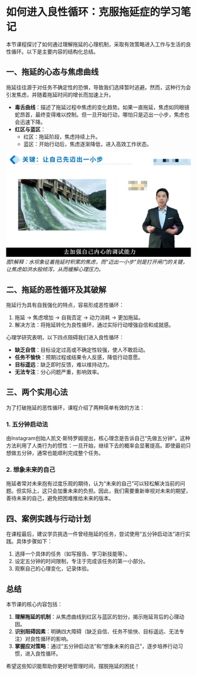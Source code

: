 # 如何进入良性循环：克服拖延症的学习笔记

本节课程探讨了如何通过理解拖延的心理机制，采取有效策略进入工作与生活的良性循环。以下是主要内容的结构化总结。

## 一、拖延的心态与焦虑曲线
拖延往往源于对任务不确定性的恐惧，导致我们选择暂时逃避。然而，这种行为会引发焦虑，并随着拖延时间的增长而加速上升。  
- **毒舌曲线**：描述了拖延过程中焦虑的变化趋势。如果一直拖延，焦虑如同眼镜蛇昂首，最终变得难以控制。但一旦开始行动，哪怕只是迈出一小步，焦虑也会迅速下降。
- **红区与蓝区**：  
  - 红区：拖延阶段，焦虑持续上升。  
  - 蓝区：开始行动后，焦虑逐渐降低，进入高效工作状态。

![图片 1](./images/image_01.jpg)  
*图1解释：水坝象征着拖延时积累的焦虑，而“迈出一小步”则是打开闸门的关键，让焦虑如洪水般倾泻，从而缓解心理压力。*

## 二、拖延的恶性循环及其破解
拖延行为具有自我强化的特点，容易形成恶性循环：  
1. 拖延 → 焦虑增加 → 自我否定 → 动力消耗 → 更加拖延。  
2. 解决方法：将拖延转化为良性循环，通过实际行动增强自信和成就感。  

心理学研究表明，以下四点阻碍我们进入良性循环：  
- **缺乏自信**：目标设定过高或不确定性较强，使人不敢启动。  
- **任务不愉快**：预期过程或结果令人反感，降低行动意愿。  
- **目标遥远**：缺乏即时反馈，难以维持动力。  
- **无法专注**：分心问题严重，影响效率。

## 三、两个实用心法
为了打破拖延的恶性循环，课程介绍了两种简单有效的方法：

### 1. 五分钟启动法  
由Instagram创始人凯文·斯特罗姆提出，核心理念是告诉自己“先做五分钟”。这种方法利用了人类行为的惯性：一旦开始，继续下去的概率会显著提高。即使最初只想做五分钟，通常也能顺利完成整个任务。  

### 2. 想象未来的自己  
拖延者常对未来抱有过度乐观的期待，认为“未来的自己”可以轻松解决当前的问题。但实际上，这只会加重未来的负担。因此，我们需要重新审视对未来的期望，善待未来的自己，避免把困难推给未来的版本。

## 四、案例实践与行动计划
在课程最后，建议学员挑选一件曾经拖延的任务，尝试使用“五分钟启动法”进行实践。具体步骤如下：  
1. 选择一个具体的任务（如写报告、学习新技能等）。  
2. 设定五分钟的时间限制，专注于完成该任务的第一小部分。  
3. 观察自己的心理变化，记录体验。

## 总结
本节课的核心内容包括：  
1. **理解拖延的机制**：从焦虑曲线到红区与蓝区的划分，揭示拖延背后的心理动因。  
2. **识别阻碍因素**：明确四大障碍（缺乏自信、任务不愉快、目标遥远、无法专注）对良性循环的影响。  
3. **掌握应对策略**：通过“五分钟启动法”和“想象未来的自己”，逐步培养行动习惯，进入良性循环。  

希望这些知识能帮助你更好地管理时间，摆脱拖延的困扰！